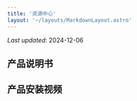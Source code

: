 ```yaml
---
title: '资源中心'
layout: '~/layouts/MarkdownLayout.astro'
---
```


_Last updated_: 2024-12-06

## 产品说明书

## 产品安装视频

